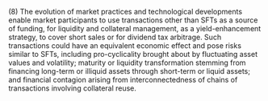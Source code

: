 (8) The evolution of market practices and technological developments enable market participants to use transactions other than SFTs as a source of funding, for liquidity and collateral management, as a yield-enhancement strategy, to cover short sales or for dividend tax arbitrage. Such transactions could have an equivalent economic effect and pose risks similar to SFTs, including pro-cyclicality brought about by fluctuating asset values and volatility; maturity or liquidity transformation stemming from financing long-term or illiquid assets through short-term or liquid assets; and financial contagion arising from interconnectedness of chains of transactions involving collateral reuse.